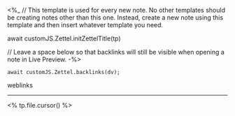 <%_ 
// This template is used for every new note. No other templates should be creating notes other than this one. Instead, create a new note using this template and then insert whatever template you need.

await customJS.Zettel.initZettelTitle(tp)

// Leave a space below so that backlinks will still be visible when opening a note in Live Preview.
-%>

```dataviewjs
await customJS.Zettel.backlinks(dv);
```
weblinks 
___
<% tp.file.cursor() %>
